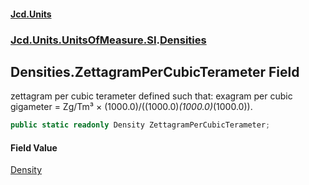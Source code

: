 #### [Jcd.Units](index.md 'index')
### [Jcd.Units.UnitsOfMeasure.SI](Jcd.Units.UnitsOfMeasure.SI.md 'Jcd.Units.UnitsOfMeasure.SI').[Densities](Densities.md 'Jcd.Units.UnitsOfMeasure.SI.Densities')

## Densities.ZettagramPerCubicTerameter Field

zettagram per cubic terameter defined such that: exagram per cubic gigameter = Zg/Tm³ ×
(1000.0)/((1000.0)*(1000.0)*(1000.0)).

```csharp
public static readonly Density ZettagramPerCubicTerameter;
```

#### Field Value
[Density](Density.md 'Jcd.Units.UnitTypes.Density')